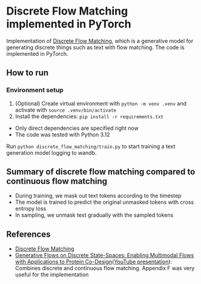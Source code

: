 # Discrete Flow Matching implemented in PyTorch

Implementation of [Discrete Flow Matching](https://arxiv.org/abs/2407.15595), which is a generative model for generating discrete things such as text with flow matching. The code is implemented in PyTorch.

## How to run

### Environment setup

1. (Optional) Create virtual environment with `python -m venv .venv` and activate with `source .venv/bin/activate`
2. Install the dependencies: `pip install -r requirements.txt`

- Only direct dependencies are specified right now
- The code was tested with Python 3.12

Run `python discrete_flow_matching/train.py` to start training a text generation model logging to wandb.

## Summary of discrete flow matching compared to continuous flow matching

- During training, we mask out text tokens according to the timestep
- The model is trained to predict the original unmasked tokens with cross entropy loss
- In sampling, we unmask text gradually with the sampled tokens

## References

- [Discrete Flow Matching](https://arxiv.org/abs/2407.15595)
- [Generative Flows on Discrete State-Spaces: Enabling Multimodal Flows with Applications to Protein Co-Design](https://arxiv.org/abs/2402.04997)([YouTube presentation](https://www.youtube.com/watch?v=yzc29vhM2Aw)): Combines discrete and continuous flow matching. Appendix F was very useful for the implementation
